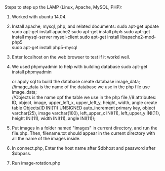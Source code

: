 
Steps to step up the LAMP (Linux, Apache, MySQL, PHP):

1. Worked with ubuntu 14.04.

2. Install apache, mysql, php, and related documents:
  sudo apt-get update
  sudo apt-get install apache2
  sudo apt-get install php5 
  sudo apt-get install mysql-server mysql-client 
  sudo apt-get install libapache2-mod-php5  
  sudo apt-get install php5-mysql

3. Enter localhost on the web browser to test if it workd well.

4. We used phpmyadmin to help with building database
   sudo apt-get install phpmyadmin
  
   or apply sql to build the database
   create database image_data; //image_data is the name of the database we use in the php file 
   use image_data;  
   //Objects is the name opf the table we use in the php file 
   //8 attributes: ID, object, image, upper_left_x, upper_left_y, height, width, angle 
   create table Objects(ID INI(11) UNSIGNED auto_increment primary key, 
                        object varchar(25), 
                        image varchar(100), 
                        left_upper_x INI(11), 
                        left_upper_y INI(11),
                        height INI(11), 
                        width INI(11), 
                        angle INI(11));

5. Put images in a folder named "images" in current directory, and run the file.php. 
   Then, filename.txt should appear in the current directory with all the name of the images inside.

6. In connect.php, Enter the host name after $dbhost and password after $dbpass.

7. Run image-rotation.php

